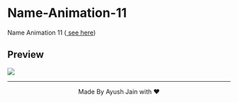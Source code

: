 # Name-Animation-11
Name Animation 11
(<a href="https://ayush2967.github.io/Name-Animation-11/"> see here</a>)
## Preview
<img src="Screenshot 2023-06-09 102350.png">
<hr>
<p align="center">
  Made By Ayush Jain with ❤️
  </p>
  
